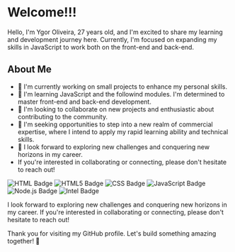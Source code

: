 # Welcome!!!

Hello, I'm Ygor Oliveira, 27 years old, and I'm excited to share my learning and development journey here. Currently, I'm focused on expanding my skills in JavaScript to work both on the front-end and back-end.

## About Me
- 🔭 I'm currently working on small projects to enhance my personal skills.
- 🌱 I'm learning JavaScript and the followind modules. I'm determined to master front-end and back-end development.
- 👯 I'm looking to collaborate on new projects and enthusiastic about contributing to the community.
- 🤔 I'm seeking opportunities to step into a new realm of commercial expertise, where I intend to apply my rapid learning ability and technical skills.
- 🚀 I look forward to exploring new challenges and conquering new horizons in my career. 
- If you're interested in collaborating or connecting, please don't hesitate to reach out!

![HTML Badge](https://img.shields.io/badge/HTML-239120?style=for-the-badge&logo=html5&logoColor=white)
![HTML5 Badge](https://img.shields.io/badge/HTML5-E34F26?style=for-the-badge&logo=html5&logoColor=white)
![CSS Badge](https://img.shields.io/badge/CSS-239120?&style=for-the-badge&logo=css3&logoColor=white)
![JavaScript Badge](https://img.shields.io/badge/JavaScript-F7DF1E?style=for-the-badge&logo=javascript&logoColor=black)
![Node.js Badge](https://img.shields.io/badge/Node.js-43853D?style=for-the-badge&logo=node.js&logoColor=white)
![Intel Badge](https://img.shields.io/badge/Intel-Core_i5_10th-0071C5?style=for-the-badge&logo=intel&logoColor=white)

I look forward to exploring new challenges and conquering new horizons in my career. If you're interested in collaborating or connecting, please don't hesitate to reach out!

Thank you for visiting my GitHub profile. Let's build something amazing together! 🚀
